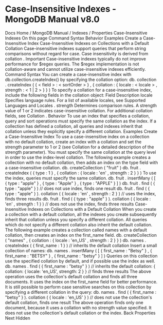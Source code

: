 # Case-Insensitive Indexes - MongoDB Manual v8.0


Docs Home / MongoDB Manual / Indexes / Properties Case-Insensitive Indexes On this page Command Syntax Behavior Examples Create a Case-Insensitive Index Case-Insensitive Indexes on Collections with a Default Collation Case-insensitive indexes support queries that perform string comparisons
without regard for case. Case insensitivity is derived from collation . Important Case-insensitive indexes typically do not improve performance for $regex queries. The $regex implementation is not
collation-aware and cannot utilize case-insensitive indexes efficiently. Command Syntax You can create a case-insensitive index with db.collection.createIndex() by specifying the collation option: db. collection . createIndex ( { < field > : < sortOrder > } , { collation : { locale : < locale > , strength : < 1 | 2 > } } ) To specify a collation for a case-insensitive index, include the
following fields in the collation object: Field Description locale Specifies language rules. For a list of available locales, see Supported Languages and Locales . strength Determines comparison rules. A strength value of 1 or 2
indicates case-insensitive collation. For additional collation fields, see Collation . Behavior To use an index that specifies a collation, query and sort operations
must specify the same collation as the index. If a collection has
defined a collation, all queries and indexes inherit that collation
unless they explicitly specify a different collation. Examples Create a Case-Insensitive Index To use a case-insensitive index on a collection with no default
collation, create an index with a collation and set the strength parameter to 1 or 2 (see Collation for a detailed
description of the strength parameter). You must specify the same
collation at the query level in order to use the index-level collation. The following example creates a collection with no default collation,
then adds an index on the type field with a case-insensitive
collation. db. createCollection ( "fruit" ) db. fruit . createIndex ( { type : 1 } , { collation : { locale : 'en' , strength : 2 } } ) To use the index, queries must specify the same collation. db. fruit . insertMany ( [ { type : "apple" } , { type : "Apple" } , { type : "APPLE" } ] ) db. fruit . find ( { type : "apple" } ) // does not use index, finds one result db. fruit . find ( { type : "apple" } ). collation ( { locale : 'en' , strength : 2 } ) // uses the index, finds three results db. fruit . find ( { type : "apple" } ). collation ( { locale : 'en' , strength : 1 } ) // does not use the index, finds three results Case-Insensitive Indexes on Collections with a Default Collation When you create a collection with a default collation, all the indexes
you create subsequently inherit that collation unless you specify a
different collation. All queries which do not
specify a different collation also inherit the default collation. The following example creates a collection called names with a
default collation, then creates an index on the first_name field. db. createCollection ( "names" , { collation : { locale : 'en_US' , strength : 2 } } ) db. names . createIndex ( { first_name : 1 } ) // inherits the default collation Insert a small collection of names: db. names . insertMany ( [ { first_name : "Betsy" } , { first_name : "BETSY" } , { first_name : "betsy" } ] ) Queries on this collection use the specified collation by default,
and if possible use the index as well. db. names . find ( { first_name : "betsy" } ) // inherits the default collation: { collation: { locale: 'en_US', strength: 2 } } // finds three results The above operation uses the collection's default collation and finds
all three documents. It uses the index on the first_name field for
better performance. It is still possible to perform case sensitive searches on this
collection by specifying a different collation in the query: db. names . find ( { first_name : "betsy" } ). collation ( { locale : 'en_US' } ) // does not use the collection's default collation, finds one result The above operation finds only one document, because it uses a
collation with no strength value specified. It does not use the
collection's default collation or the index. Back Properties Next Hidden
